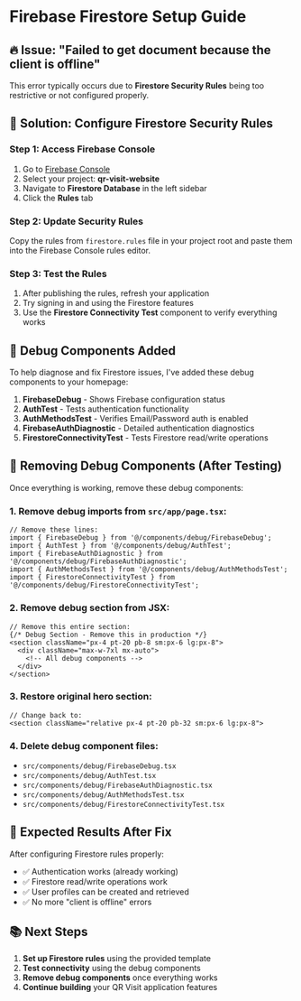 # Firebase Firestore Setup Guide

## 🔥 Issue: "Failed to get document because the client is offline"

This error typically occurs due to **Firestore Security Rules** being too restrictive or not configured properly.

## 🚀 Solution: Configure Firestore Security Rules

### Step 1: Access Firebase Console
1. Go to [Firebase Console](https://console.firebase.google.com)
2. Select your project: **qr-visit-website**
3. Navigate to **Firestore Database** in the left sidebar
4. Click the **Rules** tab

### Step 2: Update Security Rules
Copy the rules from `firestore.rules` file in your project root and paste them into the Firebase Console rules editor.

### Step 3: Test the Rules
1. After publishing the rules, refresh your application
2. Try signing in and using the Firestore features
3. Use the **Firestore Connectivity Test** component to verify everything works

## 🧪 Debug Components Added

To help diagnose and fix Firestore issues, I've added these debug components to your homepage:

1. **FirebaseDebug** - Shows Firebase configuration status
2. **AuthTest** - Tests authentication functionality  
3. **AuthMethodsTest** - Verifies Email/Password auth is enabled
4. **FirebaseAuthDiagnostic** - Detailed authentication diagnostics
5. **FirestoreConnectivityTest** - Tests Firestore read/write operations

## 🧹 Removing Debug Components (After Testing)

Once everything is working, remove these debug components:

### 1. Remove debug imports from `src/app/page.tsx`:
```tsx
// Remove these lines:
import { FirebaseDebug } from '@/components/debug/FirebaseDebug';
import { AuthTest } from '@/components/debug/AuthTest';
import { FirebaseAuthDiagnostic } from '@/components/debug/FirebaseAuthDiagnostic';
import { AuthMethodsTest } from '@/components/debug/AuthMethodsTest';
import { FirestoreConnectivityTest } from '@/components/debug/FirestoreConnectivityTest';
```

### 2. Remove debug section from JSX:
```tsx
// Remove this entire section:
{/* Debug Section - Remove this in production */}
<section className="px-4 pt-20 pb-8 sm:px-6 lg:px-8">
  <div className="max-w-7xl mx-auto">
    <!-- All debug components -->
  </div>
</section>
```

### 3. Restore original hero section:
```tsx
// Change back to:
<section className="relative px-4 pt-20 pb-32 sm:px-6 lg:px-8">
```

### 4. Delete debug component files:
- `src/components/debug/FirebaseDebug.tsx`
- `src/components/debug/AuthTest.tsx`
- `src/components/debug/FirebaseAuthDiagnostic.tsx`
- `src/components/debug/AuthMethodsTest.tsx`
- `src/components/debug/FirestoreConnectivityTest.tsx`

## 🎯 Expected Results After Fix

After configuring Firestore rules properly:
- ✅ Authentication works (already working)
- ✅ Firestore read/write operations work
- ✅ User profiles can be created and retrieved
- ✅ No more "client is offline" errors

## 📚 Next Steps

1. **Set up Firestore rules** using the provided template
2. **Test connectivity** using the debug components
3. **Remove debug components** once everything works
4. **Continue building** your QR Visit application features
